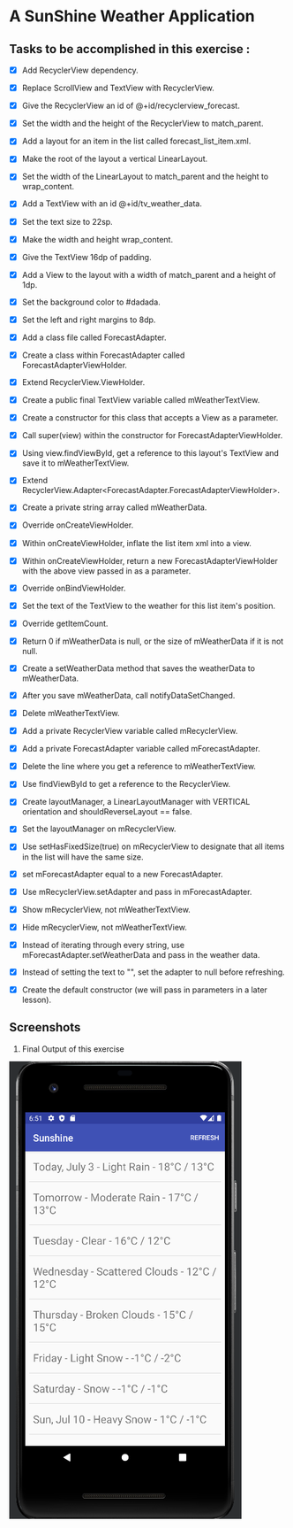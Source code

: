 # A SunShine Weather Application

## Tasks to be accomplished in this exercise :
- [x] Add RecyclerView dependency.
- [x] Replace ScrollView and TextView with RecyclerView.
- [x] Give the RecyclerView an id of @+id/recyclerview_forecast.
- [x] Set the width and the height of the RecyclerView to match_parent.
- [x] Add a layout for an item in the list called forecast_list_item.xml.
- [x] Make the root of the layout a vertical LinearLayout.
- [x] Set the width of the LinearLayout to match_parent and the height to wrap_content.
- [x] Add a TextView with an id @+id/tv_weather_data.
- [x] Set the text size to 22sp.
- [x] Make the width and height wrap_content.
- [x] Give the TextView 16dp of padding.
- [x] Add a View to the layout with a width of match_parent and a height of 1dp.
- [x] Set the background color to #dadada.
- [x] Set the left and right margins to 8dp.
- [x] Add a class file called ForecastAdapter.
- [x] Create a class within ForecastAdapter called ForecastAdapterViewHolder.
- [x] Extend RecyclerView.ViewHolder.
- [x] Create a public final TextView variable called mWeatherTextView.
- [x] Create a constructor for this class that accepts a View as a parameter.
- [x] Call super(view) within the constructor for ForecastAdapterViewHolder.
- [x] Using view.findViewById, get a reference to this layout's TextView and save it to mWeatherTextView.
- [x] Extend RecyclerView.Adapter<ForecastAdapter.ForecastAdapterViewHolder>.
- [x] Create a private string array called mWeatherData.
- [x] Override onCreateViewHolder.
- [x] Within onCreateViewHolder, inflate the list item xml into a view.
- [x] Within onCreateViewHolder, return a new ForecastAdapterViewHolder with the above view passed in as a parameter.
- [x] Override onBindViewHolder.
- [x] Set the text of the TextView to the weather for this list item's position.
- [x] Override getItemCount.
- [x] Return 0 if mWeatherData is null, or the size of mWeatherData if it is not null.
- [x] Create a setWeatherData method that saves the weatherData to mWeatherData.
- [x] After you save mWeatherData, call notifyDataSetChanged.
- [x] Delete mWeatherTextView.
- [x] Add a private RecyclerView variable called mRecyclerView.
- [x] Add a private ForecastAdapter variable called mForecastAdapter.
- [x] Delete the line where you get a reference to mWeatherTextView.
- [x] Use findViewById to get a reference to the RecyclerView.
- [x] Create layoutManager, a LinearLayoutManager with VERTICAL orientation and shouldReverseLayout == false.
- [x] Set the layoutManager on mRecyclerView.
- [x] Use setHasFixedSize(true) on mRecyclerView to designate that all items in the list will have the same size.
- [x] set mForecastAdapter equal to a new ForecastAdapter.
- [x] Use mRecyclerView.setAdapter and pass in mForecastAdapter.
- [x] Show mRecyclerView, not mWeatherTextView.
- [x] Hide mRecyclerView, not mWeatherTextView.
- [x] Instead of iterating through every string, use mForecastAdapter.setWeatherData and pass in the weather data.
- [x] Instead of setting the text to "", set the adapter to null before refreshing.
- [x] Create the default constructor (we will pass in parameters in a later lesson).


## Screenshots
1. Final Output of this exercise

![img1](https://github.com/kuluruvineeth/Sunshine/blob/RecyclerView/Screenshots/img.png)